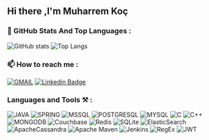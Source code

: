 ## Hi there  ,I'm Muharrem Koç
### :pushpin: GitHub Stats And Top Languages :
![GitHub stats](https://github-readme-stats.vercel.app/api?username=muharremkoc&theme=blue-green)
![Top Langs](https://github-readme-stats.vercel.app/api/top-langs/?username=muharremkoc&theme=blue-green)
### :mailbox: How to reach me  :

[![GMAIL](https://img.shields.io/badge/Gmail-D14836?style=for-the-badge&logo=gmail&logoColor=white)](mailto:kmuho5885@gmail.com)
[![Linkedin Badge](https://img.shields.io/badge/-%20On%20LinkedIn-blue?style=for-the-badge&logo=linkedin&logoColor=white)](https://www.linkedin.com/in/muharrem-ko%C3%A7-47a7a018a//)
### Languages and Tools :hammer_and_pick: :
![JAVA](https://img.shields.io/badge/Java-ED8B00?style=for-the-badge&logo=java&logoColor=white)
![SPRING](https://img.shields.io/badge/Spring-6DB33F?style=for-the-badge&logo=spring&logoColor=white)
![MSSQL](https://img.shields.io/badge/Microsoft_SQL_Server-CC2927?style=for-the-badge&logo=microsoft-sql-server&logoColor=white)
![POSTGRESQL](https://img.shields.io/badge/PostgreSQL-316192?style=for-the-badge&logo=postgresql&logoColor=white)
![MYSQL](https://img.shields.io/badge/MySQL-00000F?style=for-the-badge&logo=mysql&logoColor=white)
![C](https://img.shields.io/badge/C-00599C?style=for-the-badge&logo=c&logoColor=white)
![C++](https://img.shields.io/badge/C%2B%2B-00599C?style=for-the-badge&logo=c%2B%2B&logoColor=white)
![MONGODB](	https://img.shields.io/badge/MongoDB-4EA94B?style=for-the-badge&logo=mongodb&logoColor=white)
![Couchbase](https://img.shields.io/badge/Couchbase-EA2328?style=for-the-badge&logo=couchbase&logoColor=white)
![Redis](https://img.shields.io/badge/redis-%23DD0031.svg?style=for-the-badge&logo=redis&logoColor=white)
![SQLite](https://img.shields.io/badge/sqlite-%2307405e.svg?style=for-the-badge&logo=sqlite&logoColor=white)
![ElasticSearch](https://img.shields.io/badge/-ElasticSearch-005571?style=for-the-badge&logo=elasticsearch)
![ApacheCassandra](https://img.shields.io/badge/cassandra-%231287B1.svg?style=for-the-badge&logo=apache-cassandra&logoColor=white)
![Apache Maven](https://img.shields.io/badge/Apache%20Maven-C71A36?style=for-the-badge&logo=Apache%20Maven&logoColor=white)
![Jenkins](https://img.shields.io/badge/jenkins-%232C5263.svg?style=for-the-badge&logo=jenkins&logoColor=white)
![RegEx](https://img.shields.io/badge/RegEx-%20-grey?style=for-the-badge&logo=/e/)
![JWT](https://img.shields.io/badge/JWT-black?style=for-the-badge&logo=JSON%20web%20tokens)
